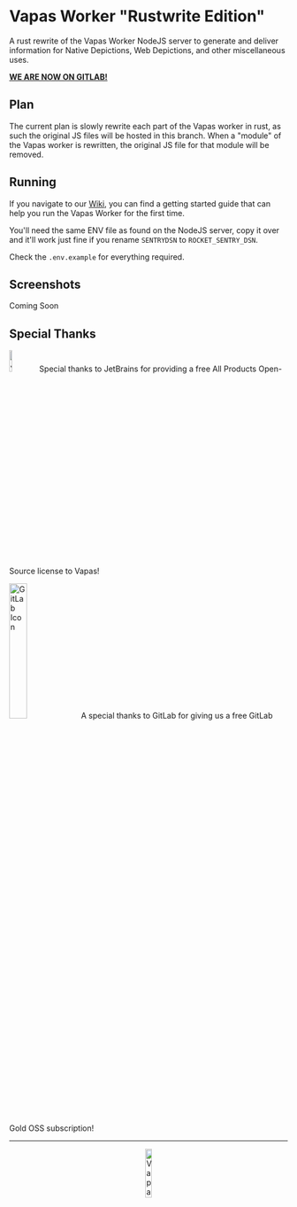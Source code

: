
# Vapas Worker "Rustwrite Edition"
A rust rewrite of the Vapas Worker NodeJS server to generate and deliver information for Native Depictions, 
Web Depictions, and other miscellaneous uses.

[**WE ARE NOW ON GITLAB!**](https://gitlab.com/vapas/vapas-worker/)

## Plan
The current plan is slowly rewrite each part of the Vapas worker in rust, as such the original JS files will be
hosted in this branch. When a "module" of the Vapas worker is rewritten, the original JS file for that module will be removed.

## Running

If you navigate to our [Wiki](https://gitlab.com/vapas/vapas-worker/-/wikis/home), you can find a getting started guide that can help you run the Vapas Worker for the first time.

You'll need the same ENV file as found on the NodeJS server, copy it over and it'll work just fine if you rename 
`SENTRYDSN` to `ROCKET_SENTRY_DSN`.  

Check the `.env.example` for everything required.

## Screenshots

Coming Soon

## Special Thanks

<a href="https://www.jetbrains.com/?from=Vapas"><img src="https://gitlab.com/vapas/vapas-worker/-/raw/rustwrite/assets/jetbrains.png?inline=false" width="10%" alt="JetBrains Icon"/></a>
Special thanks to JetBrains for providing a free All Products Open-Source license to Vapas!

<a href="https://gitlab.com/"><img src="https://about.gitlab.com/images/press/logo/png/gitlab-logo-gray-rgb.png" width="25%" alt="GitLab Icon"/></a>
A special thanks to GitLab for giving us a free GitLab Gold OSS subscription!

---

<div align="center">
    <img src="https://gitlab.com/vapas/vapas-worker/-/raw/rustwrite/assets/footerIcon.png?inline=false" width="15%" alt="Vapas Footer Icon"/>
</div>

